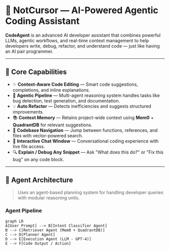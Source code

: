 # 🤖 NotCursor — AI-Powered Agentic Coding Assistant

**CodeAgent** is an advanced AI developer assistant that combines powerful LLMs, agentic workflows, and real-time context management to help developers write, debug, refactor, and understand code — just like having an AI pair programmer.

---

## 🧠 Core Capabilities

- ✨ **Context-Aware Code Editing** — Smart code suggestions, completions, and inline explanations.
- 🔁 **Agentic Pipeline** — Multi-agent reasoning system handles tasks like bug detection, test generation, and documentation.
- 💡 **Auto Refactor** — Detects inefficiencies and suggests structured improvements.
- 📚 **Context Memory** — Retains project-wide context using **Mem0** + **QuadrantDB** for relevant suggestions.
- 📎 **Codebase Navigation** — Jump between functions, references, and files with vector-powered search.
- 🧩 **Interactive Chat Window** — Conversational coding experience with live file access.
- 🔍 **Explain / Debug Any Snippet** — Ask "What does this do?" or "Fix this bug" on any code block.

---

## 🧬 Agent Architecture

> Uses an agent-based planning system for handling developer queries with modular reasoning units.

### Agent Pipeline

```mermaid
graph LR
A[User Prompt] --> B[Intent Classifier Agent]
B --> C[Retriever Agent (Mem0 + QuadrantDB)]
C --> D[Planner Agent]
D --> E[Execution Agent (LLM - GPT-4)]
E --> F[Code Output / Action]
